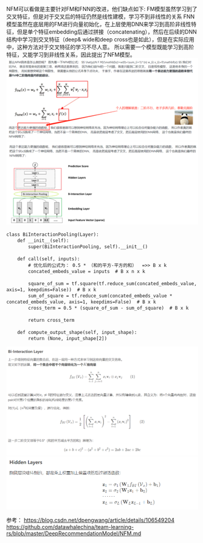 NFM可以看做是主要针对FM和FNN的改进，他们缺点如下:
FM模型虽然学习到了交叉特征，但是对于交叉后的特征仍然是线性建模，学习不到非线性的关系
FNN模型虽然在底层用的FM进行向量初始化，在上层使用DNN来学习到高阶非线性特征，但是单个特征embedding后通过拼接（concatenating），然后在后续的DNN结构中学习到交叉特征（deep& wide和deep cross也是如此），但是在实际应用中，这种方法对于交叉特征的学习不尽人意。
所以需要一个模型既能学习到高阶特征，又能学习到非线性关系，因此提出了NFM模型。
![image](img/NFM/1.png)
![image](img/NFM/2.png)

    class BiInteractionPooling(Layer):
        def __init__(self):
            super(BiInteractionPooling, self).__init__()

        def call(self, inputs):
            # 优化后的公式为： 0.5 * （和的平方-平方的和）  =>> B x k
            concated_embeds_value = inputs  # B x n x k

            square_of_sum = tf.square(tf.reduce_sum(concated_embeds_value, axis=1, keepdims=False))  # B x k
            sum_of_square = tf.reduce_sum(concated_embeds_value * concated_embeds_value, axis=1, keepdims=False)  # B x k
            cross_term = 0.5 * (square_of_sum - sum_of_square)  # B x k

            return cross_term

        def compute_output_shape(self, input_shape):
            return (None, input_shape[2])

![image](img/NFM/bi.png)
![image](img/NFM/hidden.png)


参考：
https://blog.csdn.net/dpengwang/article/details/106549204
https://github.com/datawhalechina/team-learning-rs/blob/master/DeepRecommendationModel/NFM.md